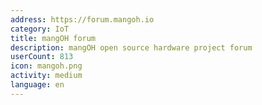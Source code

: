 ```yaml
---
address: https://forum.mangoh.io
category: IoT
title: mangOH forum
description: mangOH open source hardware project forum
userCount: 813
icon: mangoh.png
activity: medium
language: en
---
```

